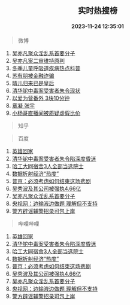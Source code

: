 <div align="center"><h2>实时热搜榜</h2><h4>2023-11-24 12:35:01</h4></div>

> 微博  

1. [吴亦凡聚众淫乱系首要分子](https://s.weibo.com/weibo?q=%23%E5%90%B4%E4%BA%A6%E5%87%A1%E8%81%9A%E4%BC%97%E6%B7%AB%E4%B9%B1%E7%B3%BB%E9%A6%96%E8%A6%81%E5%88%86%E5%AD%90%23&t=31&band_rank=1&Refer=top)<br />
2. [吴亦凡案二审维持原判](https://s.weibo.com/weibo?q=%23%E5%90%B4%E4%BA%A6%E5%87%A1%E6%A1%88%E4%BA%8C%E5%AE%A1%E7%BB%B4%E6%8C%81%E5%8E%9F%E5%88%A4%23&t=31&band_rank=2&Refer=top)<br />
3. [冬季儿童呼吸道疾病热点科普](https://s.weibo.com/weibo?q=%23%E5%86%AC%E5%AD%A3%E5%84%BF%E7%AB%A5%E5%91%BC%E5%90%B8%E9%81%93%E7%96%BE%E7%97%85%E7%83%AD%E7%82%B9%E7%A7%91%E6%99%AE%23&t=31&band_rank=3&Refer=top)<br />
4. [苏有朋被金融诈骗](https://s.weibo.com/weibo?q=%23%E8%8B%8F%E6%9C%89%E6%9C%8B%E8%A2%AB%E9%87%91%E8%9E%8D%E8%AF%88%E9%AA%97%23&t=31&band_rank=4&Refer=top)<br />
5. [晴儿归来已是皇后](https://s.weibo.com/weibo?q=%23%E6%99%B4%E5%84%BF%E5%BD%92%E6%9D%A5%E5%B7%B2%E6%98%AF%E7%9A%87%E5%90%8E%23&t=31&band_rank=5&Refer=top)<br />
6. [清华铊中毒案受害者朱令现状](https://s.weibo.com/weibo?q=%23%E6%B8%85%E5%8D%8E%E9%93%8A%E4%B8%AD%E6%AF%92%E6%A1%88%E5%8F%97%E5%AE%B3%E8%80%85%E6%9C%B1%E4%BB%A4%E7%8E%B0%E7%8A%B6%23&t=31&band_rank=6&Refer=top)<br />
7. [以爱为营番外 3块10分钟](https://s.weibo.com/weibo?q=%E4%BB%A5%E7%88%B1%E4%B8%BA%E8%90%A5%E7%95%AA%E5%A4%96%203%E5%9D%9710%E5%88%86%E9%92%9F&t=31&band_rank=7&Refer=top)<br />
8. [章凝 张宇](https://s.weibo.com/weibo?q=%E7%AB%A0%E5%87%9D%20%E5%BC%A0%E5%AE%87&t=31&band_rank=8&Refer=top)<br />
9. [小杨哥直播间被质疑虚假比价](https://s.weibo.com/weibo?q=%23%E5%B0%8F%E6%9D%A8%E5%93%A5%E7%9B%B4%E6%92%AD%E9%97%B4%E8%A2%AB%E8%B4%A8%E7%96%91%E8%99%9A%E5%81%87%E6%AF%94%E4%BB%B7%23&t=31&band_rank=9&Refer=top)<br />

> 知乎  


> 百度  

1. [英雄回家](https://www.baidu.com/s?wd=%E8%8B%B1%E9%9B%84%E5%9B%9E%E5%AE%B6&sa=fyb_news&rsv_dl=fyb_news)<br />
2. [清华铊中毒案受害者朱令陷深度昏迷](https://www.baidu.com/s?wd=%E6%B8%85%E5%8D%8E%E9%93%8A%E4%B8%AD%E6%AF%92%E6%A1%88%E5%8F%97%E5%AE%B3%E8%80%85%E6%9C%B1%E4%BB%A4%E9%99%B7%E6%B7%B1%E5%BA%A6%E6%98%8F%E8%BF%B7&sa=fyb_news&rsv_dl=fyb_news)<br />
3. [哈工大同宿舍3人全部当选院士](https://www.baidu.com/s?wd=%E5%93%88%E5%B7%A5%E5%A4%A7%E5%90%8C%E5%AE%BF%E8%88%8D3%E4%BA%BA%E5%85%A8%E9%83%A8%E5%BD%93%E9%80%89%E9%99%A2%E5%A3%AB&sa=fyb_news&rsv_dl=fyb_news)<br />
4. [数据折射经济“热度”](https://www.baidu.com/s?wd=%E6%95%B0%E6%8D%AE%E6%8A%98%E5%B0%84%E7%BB%8F%E6%B5%8E%E2%80%9C%E7%83%AD%E5%BA%A6%E2%80%9D&sa=fyb_news&rsv_dl=fyb_news)<br />
5. [普京：必须考虑如何结束这场悲剧](https://www.baidu.com/s?wd=%E6%99%AE%E4%BA%AC%EF%BC%9A%E5%BF%85%E9%A1%BB%E8%80%83%E8%99%91%E5%A6%82%E4%BD%95%E7%BB%93%E6%9D%9F%E8%BF%99%E5%9C%BA%E6%82%B2%E5%89%A7&sa=fyb_news&rsv_dl=fyb_news)<br />
6. [吴秀波及其公司被强执4.66亿](https://www.baidu.com/s?wd=%E5%90%B4%E7%A7%80%E6%B3%A2%E5%8F%8A%E5%85%B6%E5%85%AC%E5%8F%B8%E8%A2%AB%E5%BC%BA%E6%89%A74.66%E4%BA%BF&sa=fyb_news&rsv_dl=fyb_news)<br />
7. [吴亦凡聚众淫乱系首要分子](https://www.baidu.com/s?wd=%E5%90%B4%E4%BA%A6%E5%87%A1%E8%81%9A%E4%BC%97%E6%B7%AB%E4%B9%B1%E7%B3%BB%E9%A6%96%E8%A6%81%E5%88%86%E5%AD%90&sa=fyb_news&rsv_dl=fyb_news)<br />
8. [央视网：边输液边做题 理解但不支持](https://www.baidu.com/s?wd=%E5%A4%AE%E8%A7%86%E7%BD%91%EF%BC%9A%E8%BE%B9%E8%BE%93%E6%B6%B2%E8%BE%B9%E5%81%9A%E9%A2%98+%E7%90%86%E8%A7%A3%E4%BD%86%E4%B8%8D%E6%94%AF%E6%8C%81&sa=fyb_news&rsv_dl=fyb_news)<br />
9. [警方辟谣辅警招录可包上岸](https://www.baidu.com/s?wd=%E8%AD%A6%E6%96%B9%E8%BE%9F%E8%B0%A3%E8%BE%85%E8%AD%A6%E6%8B%9B%E5%BD%95%E5%8F%AF%E5%8C%85%E4%B8%8A%E5%B2%B8&sa=fyb_news&rsv_dl=fyb_news)<br />

> 哔哩哔哩  

1. [英雄回家](https://www.baidu.com/s?wd=%E8%8B%B1%E9%9B%84%E5%9B%9E%E5%AE%B6&sa=fyb_news&rsv_dl=fyb_news)<br />
2. [清华铊中毒案受害者朱令陷深度昏迷](https://www.baidu.com/s?wd=%E6%B8%85%E5%8D%8E%E9%93%8A%E4%B8%AD%E6%AF%92%E6%A1%88%E5%8F%97%E5%AE%B3%E8%80%85%E6%9C%B1%E4%BB%A4%E9%99%B7%E6%B7%B1%E5%BA%A6%E6%98%8F%E8%BF%B7&sa=fyb_news&rsv_dl=fyb_news)<br />
3. [哈工大同宿舍3人全部当选院士](https://www.baidu.com/s?wd=%E5%93%88%E5%B7%A5%E5%A4%A7%E5%90%8C%E5%AE%BF%E8%88%8D3%E4%BA%BA%E5%85%A8%E9%83%A8%E5%BD%93%E9%80%89%E9%99%A2%E5%A3%AB&sa=fyb_news&rsv_dl=fyb_news)<br />
4. [数据折射经济“热度”](https://www.baidu.com/s?wd=%E6%95%B0%E6%8D%AE%E6%8A%98%E5%B0%84%E7%BB%8F%E6%B5%8E%E2%80%9C%E7%83%AD%E5%BA%A6%E2%80%9D&sa=fyb_news&rsv_dl=fyb_news)<br />
5. [普京：必须考虑如何结束这场悲剧](https://www.baidu.com/s?wd=%E6%99%AE%E4%BA%AC%EF%BC%9A%E5%BF%85%E9%A1%BB%E8%80%83%E8%99%91%E5%A6%82%E4%BD%95%E7%BB%93%E6%9D%9F%E8%BF%99%E5%9C%BA%E6%82%B2%E5%89%A7&sa=fyb_news&rsv_dl=fyb_news)<br />
6. [吴秀波及其公司被强执4.66亿](https://www.baidu.com/s?wd=%E5%90%B4%E7%A7%80%E6%B3%A2%E5%8F%8A%E5%85%B6%E5%85%AC%E5%8F%B8%E8%A2%AB%E5%BC%BA%E6%89%A74.66%E4%BA%BF&sa=fyb_news&rsv_dl=fyb_news)<br />
7. [吴亦凡聚众淫乱系首要分子](https://www.baidu.com/s?wd=%E5%90%B4%E4%BA%A6%E5%87%A1%E8%81%9A%E4%BC%97%E6%B7%AB%E4%B9%B1%E7%B3%BB%E9%A6%96%E8%A6%81%E5%88%86%E5%AD%90&sa=fyb_news&rsv_dl=fyb_news)<br />
8. [央视网：边输液边做题 理解但不支持](https://www.baidu.com/s?wd=%E5%A4%AE%E8%A7%86%E7%BD%91%EF%BC%9A%E8%BE%B9%E8%BE%93%E6%B6%B2%E8%BE%B9%E5%81%9A%E9%A2%98+%E7%90%86%E8%A7%A3%E4%BD%86%E4%B8%8D%E6%94%AF%E6%8C%81&sa=fyb_news&rsv_dl=fyb_news)<br />
9. [警方辟谣辅警招录可包上岸](https://www.baidu.com/s?wd=%E8%AD%A6%E6%96%B9%E8%BE%9F%E8%B0%A3%E8%BE%85%E8%AD%A6%E6%8B%9B%E5%BD%95%E5%8F%AF%E5%8C%85%E4%B8%8A%E5%B2%B8&sa=fyb_news&rsv_dl=fyb_news)<br />
